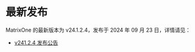 # **最新发布**

MatrixOne 的最新版本为 v24.1.2.4，发布于 2024 年 09 月 23 日，详情请见：  

* [v241.2.4 发布公告](../Release-Notes/v24.1.2.4.md)

